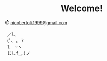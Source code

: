 <h1 align="center">Welcome!</h1>

📫 [nicobertoli.1999@gmail.com](nicobertoli.1999@gmail.com) <br>
<body>
    <div class="ascii-art">
        <pre>
 ／l、             
（ﾟ､ ｡ ７         
 l  ~ヽ       
 じしf_,)ノ
        </pre>
    </div>
</body>
